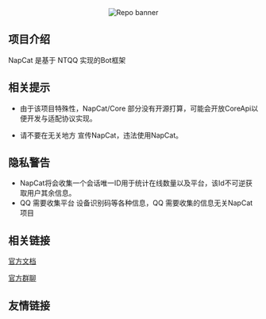 <div align="center">
  <img src="https://socialify.git.ci/NapNeko/NapCatQQ/image?description=1&font=Inter&forks=1&issues=1&language=1&name=1&owner=1&pattern=Plus&pulls=1&stargazers=1&theme=Auto" alt="Repo banner" />
</div>

## 项目介绍
NapCat 是基于 NTQQ 实现的Bot框架

## 相关提示
* 由于该项目特殊性，NapCat/Core 部分没有开源打算，可能会开放CoreApi以便开发与适配协议实现。

* 请不要在无关地方 宣传NapCat，违法使用NapCat。

## 隐私警告
* NapCat将会收集一个会话唯一ID用于统计在线数量以及平台，该Id不可逆获取用户其余信息。
* QQ 需要收集平台 设备识别码等各种信息，QQ 需要收集的信息无关NapCat项目
## 相关链接
[官方文档](https://napneko.github.io/)

[官方群聊](https://napneko.github.io/)

## 友情链接

